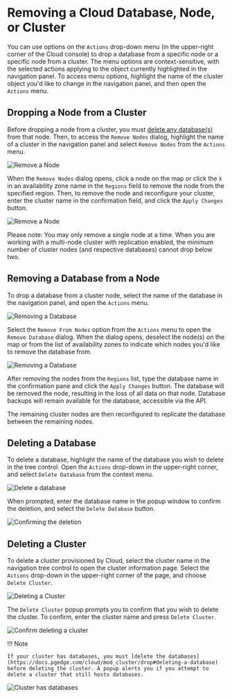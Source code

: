 # Removing a Cloud Database, Node, or Cluster

You can use options on the `Actions` drop-down menu (in the upper-right corner of the Cloud console) to drop a database from a specific node or a specific node from a cluster. The menu options are context-sensitive, with the selected actions applying to the object currently highlighted in the navigation panel. To access menu options, highlight the name of the cluster object you'd like to change in the navigation panel, and then open the `Actions` menu.


## Dropping a Node from a Cluster

Before dropping a node from a cluster, you must [delete any database(s)](https://docs.pgedge.com/cloud/mod_cluster/drop#deleting-a-database) from that node. Then, to access the `Remove Nodes` dialog, highlight the name of a cluster in the navigation panel and select `Remove Nodes` from the `Actions` menu.

![Remove a Node](../images/actions_cluster.png)

When the `Remove Nodes` dialog opens, click a node on the map or click the `X` in an availability zone name in the `Regions` field to remove the node from the specified region. Then, to remove the node and reconfigure your cluster, enter the cluster name in the confirmation field, and click the `Apply Changes` button.

![Remove a Node](../images/remove_nodes.png)

Please note: You may only remove a single node at a time.  When you are working with a multi-node cluster with replication enabled, the minimum number of cluster nodes (and respective databases) cannot drop below two.


## Removing a Database from a Node

To drop a database from a cluster node, select the name of the database in the navigation panel, and open the `Actions` menu.

![Removing a Database](../images/actions_database.png)

Select the `Remove From Nodes` option from the `Actions` menu to open the `Remove Database` dialog.  When the dialog opens, deselect the node(s) on the map or from the list of availability zones to indicate which nodes you'd like to remove the database from.

![Removing a Database](../images/remove_database.png)

After removing the nodes from the `Regions` list, type the database name in the confirmation pane and click the `Apply Changes` button. The database will be removed the node, resulting in the loss of all data on that node. Database backups will remain available for the database, accessible via the API.

The remaining cluster nodes are then reconfigured to replicate the database between the remaining nodes.


## Deleting a Database

To delete a database, highlight the name of the database you wish to delete in the tree control. Open the `Actions` drop-down in the upper-right corner, and select `Delete Database` from the context menu. 

![Delete a database](../images/actions_database.png)

When prompted, enter the database name in the popup window to confirm the deletion, and select the `Delete Database` button.

![Confirming the deletion](../images/delete_database.png)


## Deleting a Cluster

To delete a cluster provisioned by Cloud, select the cluster name in the navigation tree control to open the cluster information page. Select the `Actions` drop-down in the upper-right corner of the page, and choose `Delete Cluster`.

![Deleting a Cluster](../images/delete_cluster.png)

The `Delete Cluster` popup prompts you to confirm that you wish to delete the cluster. To confirm, enter the cluster name and press `Delete Cluster`.

![Confirm deleting a cluster](../images/confirm_delete_cluster.png)

!!! Note

    If your cluster has databases, you must [delete the databases](https://docs.pgedge.com/cloud/mod_cluster/drop#deleting-a-database) before deleting the cluster. A popup alerts you if you attempt to delete a cluster that still hosts databases.

![Cluster has databases](../images/cluster_has_databases.png)
